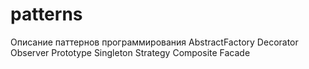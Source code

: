 # patterns
Описание паттернов программирования
AbstractFactory
Decorator
Observer
Prototype
Singleton
Strategy
Composite
Facade
